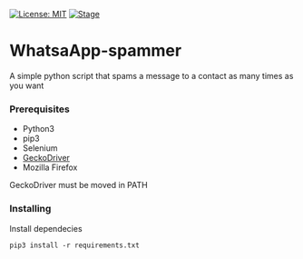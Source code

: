[![License: MIT](https://img.shields.io/github/license/noob-hackers/Infect.svg)](https://github.com/DaniAffCH/WhatsaApp-spammer)
[![Stage](https://img.shields.io/badge/Release-Stable-brightgreen.svg)]()
# WhatsaApp-spammer
A simple python script that spams a message to a contact as many times as you want

### Prerequisites
* Python3
* pip3
* Selenium
* [GeckoDriver](https://github.com/mozilla/geckodriver/releases)
* Mozilla Firefox

GeckoDriver must be moved in PATH

### Installing
Install dependecies
```shell
pip3 install -r requirements.txt
```
